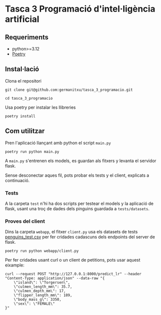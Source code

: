 # Tasca 3 Programació d'intel·ligència artificial

## Requeriments

- python>=3.12
- [Poetry](https://python-poetry.org/)

## Instal·lació
Clona el repositori
```shell
git clone git@github.com:germanitxu/tasca_3_programacio.git
```
```shell
cd tasca_3_programacio
```
Usa poetry per instalar les llibreries

```shell
poetry install
```

## Com utilitzar

Pren l'aplicació llançant amb python el script `main.py`

```shell
poetry run python main.py
```


A `main.py` s'entrenen els models, es guardan als fitxers y levanta el servidor flask.

Sense desconectar aques fil, pots probar els tests y el client, explicats a continuació.

### Tests
A la carpeta `test` n'hi ha dos scripts per testear el models y la aplicació de flask, usant una troç de dades dels pinguins guardada a `tests/datasets`.

### Proves del client

Dins la carpeta `webapp`, el fitxer `client.py` usa els datasets de tests [penguins_test.csv]([https://github.com/germanitxu/tasca_3_programacio/blob/master/src/datasets/penguins_test.csv]) per fer cridades cadascuns dels endpoints del server de flask.
```shell
poetry run python webapp/client.py
```
Per fer cridades usant curl o un client de petitions, pots usar aquest eixample:

```shell
curl --request POST "http://127.0.0.1:8000/predict_lr" --header "Content-Type: application/json" --data-raw "{
    \"island\": \"Torgersen\",
    \"culmen_length_mm\": 35.7,
    \"culmen_depth_mm\": 17,
    \"flipper_length_mm\": 189,
    \"body_mass_g\": 3350,
    \"sex\": \"FEMALE\"
}"
```
